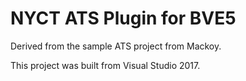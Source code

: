 # NYCT ATS Plugin for BVE5

Derived from the sample ATS project from Mackoy.

This project was built from Visual Studio 2017.
